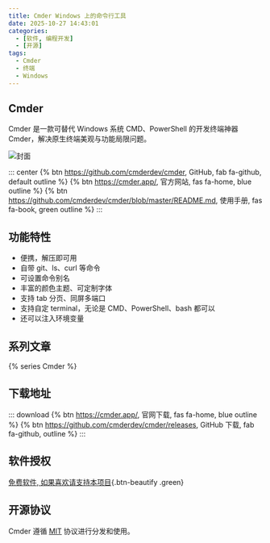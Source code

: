 ```yaml
---
title: Cmder Windows 上的命令行工具
date: 2025-10-27 14:43:01
categories:
  - [软件, 编程开发]
  - [开源]
tags:
  - Cmder
  - 终端  
  - Windows   
---
```


## Cmder

Cmder 是一款可替代 Windows 系统 CMD、PowerShell 的开发终端神器 Cmder，解决原生终端美观与功能局限问题。

![封面](/images/cmder.png)

::: center
{% btn https://github.com/cmderdev/cmder, GitHub, fab fa-github, default outline %}
{% btn https://cmder.app/, 官方网站, fas fa-home, blue outline %}
{% btn https://github.com/cmderdev/cmder/blob/master/README.md, 使用手册, fas fa-book, green outline %}
:::

## 功能特性

- 便携，解压即可用
- 自带 git、ls、curl 等命令
- 可设置命令别名
- 丰富的颜色主题、可定制字体
- 支持 tab 分页、同屏多端口
- 支持自定 terminal，无论是 CMD、PowerShell、bash 都可以
- 还可以注入环境变量

## 系列文章

{% series Cmder %}

## 下载地址

::: download
{% btn https://cmder.app/, 官网下载, fas fa-home, blue outline %}
{% btn https://github.com/cmderdev/cmder/releases, GitHub 下载, fab fa-github, outline %}
:::

## 软件授权

[免费软件, 如果喜欢请支持本项目](https://github.com/cmderdev/cmder){.btn-beautify .green}

## 开源协议

Cmder 遵循 [MIT](https://github.com/cmderdev/cmder?tab=MIT-1-ov-file) 协议进行分发和使用。
